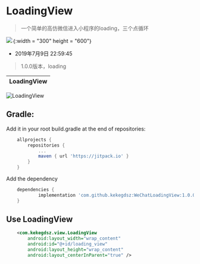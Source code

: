 # LoadingView
> 一个简单的高仿微信进入小程序的loading，三个点循环

[![](https://jitpack.io/v/kekegdsz/WeChatLoadingView.svg)](https://jitpack.io/#kekegdsz/WeChatLoadingView)｛:width = "300" height = "600"｝

* 2019年7月9日 22:59:45
> 1.0.0版本，loading


LoadingView|
---------- |
![LoadingView](https://github.com/kekegdsz/WeChatLoadingView/blob/master/git/loading.gif?raw=true)

## Gradle:
Add it in your root build.gradle at the end of repositories:
```gradle
	allprojects {
		repositories {
			...
			maven { url 'https://jitpack.io' }
		}
	}
```
Add the dependency
```gradle
	dependencies {
	        implementation 'com.github.kekegdsz:WeChatLoadingView:1.0.0'
	}
```
## Use LoadingView
```xml
    <com.kekegdsz.view.LoadingView
        android:layout_width="wrap_content"
        android:id="@+id/loading_view"
        android:layout_height="wrap_content"
        android:layout_centerInParent="true" />
```
